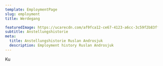 ```yaml
---
template: EmploymentPage
slug: employment
title: Werdegang

featuredImage: https://ucarecdn.com/af9fca12-ce67-4123-a6cc-3c59f2b83ff6/
subtitle: Anstellungshistorie
meta:
  title: Anstellungshistorie Ruslan Androsjuk
  description: Employment history Ruslan Androsjuk
---
```

Ku